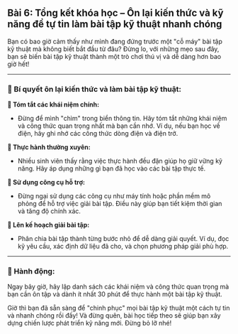 ## Bài 6: Tổng kết khóa học – Ôn lại kiến thức và kỹ năng để tự tin làm bài tập kỹ thuật nhanh chóng

Bạn có bao giờ cảm thấy như mình đang đứng trước một "cỗ máy" bài tập kỹ thuật mà không biết bắt đầu từ đâu? Đừng lo, với những mẹo sau đây, bạn sẽ biến bài tập kỹ thuật thành một trò chơi thú vị và dễ dàng hơn bao giờ hết!

---

### 📌 Bí quyết ôn lại kiến thức và làm bài tập kỹ thuật:

**🔹 Tóm tắt các khái niệm chính:**
- Đừng để mình "chìm" trong biển thông tin. Hãy tóm tắt những khái niệm và công thức quan trọng nhất mà bạn cần nhớ. Ví dụ, nếu bạn học về điện, hãy ghi nhớ các công thức dòng điện và điện trở.

**🔹 Thực hành thường xuyên:**
- Nhiều sinh viên thấy rằng việc thực hành đều đặn giúp họ giữ vững kỹ năng. Hãy áp dụng những gì bạn đã học vào các bài tập thực tế.

**🔹 Sử dụng công cụ hỗ trợ:**
- Đừng ngại sử dụng các công cụ như máy tính hoặc phần mềm mô phỏng để hỗ trợ việc giải bài tập. Điều này giúp bạn tiết kiệm thời gian và tăng độ chính xác.

**🔹 Lên kế hoạch giải bài tập:**
- Phân chia bài tập thành từng bước nhỏ để dễ dàng giải quyết. Ví dụ, đọc kỹ yêu cầu, xác định dữ liệu đã cho, và chọn phương pháp giải phù hợp.

---

### 🚀 Hành động:

Ngay bây giờ, hãy lập danh sách các khái niệm và công thức quan trọng mà bạn cần ôn tập và dành ít nhất 30 phút để thực hành một bài tập kỹ thuật.

Giờ thì bạn đã sẵn sàng để "chinh phục" mọi bài tập kỹ thuật một cách tự tin và nhanh chóng rồi đấy! Và đừng quên, bài học tiếp theo sẽ giúp bạn xây dựng chiến lược phát triển kỹ năng mới. Đừng bỏ lỡ nhé!